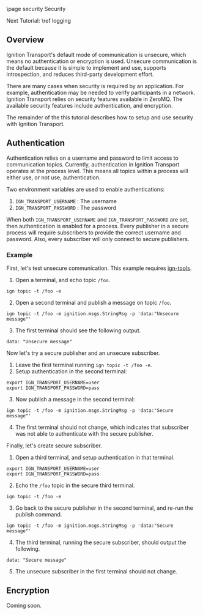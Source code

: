 \page security Security

Next Tutorial: \ref logging

## Overview

Ignition Transport's default mode of communication is unsecure, which means
no authentication or encryption is used. Unsecure communication is the
default because it is simple to implement and use, supports introspection,
and reduces third-party development effort.

There are many cases when security is required by an application. For
example, authentication may be needed to verify participants in a network.
Ignition Transport relies on security features available in ZeroMQ. The
available security features include authentication, and encryption.  

The remainder of the this tutorial describes how to setup and use security
with Ignition Transport.

## Authentication

Authentication relies on a username and password to limit access to
communication topics. Currently, authentication in Ignition Transport
operates at the process level. This means all topics within a process will
either use, or not use, authentication.

Two environment variables are used to enable authentications:

1. `IGN_TRANSPORT_USERNAME` : The username 
2. `IGN_TRANSPORT_PASSWORD` : The password 

When both `IGN_TRANSPORT_USERNAME` and `IGN_TRANSPORT_PASSWORD` are set,
then authentication is enabled for a process. Every publisher in a secure
process will require subscribers to provide the correct username and
password. Also, every subscriber will only connect to secure publishers. 

### Example

First, let's test unsecure communication. This example requires
[ign-tools](https://bitbucket.org/ignitionrobotics/ign-tools).

1. Open a terminal, and echo topic `/foo`.
```
ign topic -t /foo -e
```
2. Open a second terminal and publish a message on topic `/foo`.
```
ign topic -t /foo -m ignition.msgs.StringMsg -p 'data:"Unsecure message"'
```
3. The first terminal should see the following output.
```
data: "Unsecure message"
```

Now let's try a secure publisher and an unsecure subscriber.

1. Leave the first terminal running `ign topic -t /foo -e`.
2. Setup authentication in the second terminal:
```
export IGN_TRANSPORT_USERNAME=user
export IGN_TRANSPORT_PASSWORD=pass
```
3. Now publish a message in the second terminal:
```
ign topic -t /foo -m ignition.msgs.StringMsg -p 'data:"Secure message"'
```
4. The first terminal should not change, which indicates that subscriber was
   not able to authenticate with the secure publisher.

Finally, let's create secure subscriber.

1. Open a third terminal, and setup authentication in that terminal.
```
export IGN_TRANSPORT_USERNAME=user
export IGN_TRANSPORT_PASSWORD=pass
```
2. Echo the `/foo` topic in the secure third terminal.
```
ign topic -t /foo -e
```
3. Go back to the secure publisher in the second terminal, and re-run the
   publish command.
```
ign topic -t /foo -m ignition.msgs.StringMsg -p 'data:"Secure message"'
```
4. The third terminal, running the secure subscriber, should output the
   following.
```
data: "Secure message"
```
5. The unsecure subscriber in the first terminal should not change.

## Encryption

Coming soon.
